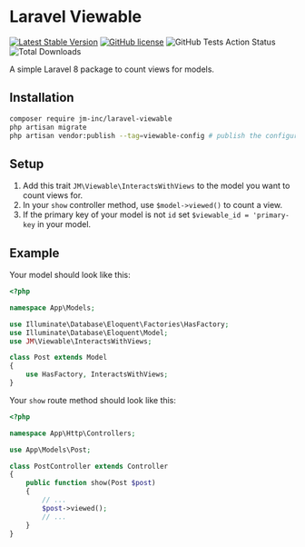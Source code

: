 # Laravel Viewable

[![Latest Stable Version](http://poser.pugx.org/jm-inc/laravel-viewable/v)](https://packagist.org/packages/jm-inc/laravel-viewable)
[![GitHub license](https://img.shields.io/github/license/JM-Inc/laravel-viewable)](https://github.com/JM-Inc/laravel-viewable/blob/main/LICENSE.md)
![GitHub Tests Action Status](https://img.shields.io/github/workflow/status/jm-inc/laravel-viewable/run-tests?label=tests)
![Total Downloads](https://img.shields.io/packagist/dt/jm-inc/laravel-viewable)

A simple Laravel 8 package to count views for models.

## Installation
```bash
composer require jm-inc/laravel-viewable
php artisan migrate
php artisan vendor:publish --tag=viewable-config # publish the configuration (optional)
```

## Setup
1. Add this trait `JM\Viewable\InteractsWithViews` to the model you want to count views for.
2. In your `show` controller method, use `$model->viewed()` to count a view.
3. If the primary key of your model is not `id` set `$viewable_id = 'primary-key` in your model. 

## Example
Your model should look like this:
```php
<?php

namespace App\Models;

use Illuminate\Database\Eloquent\Factories\HasFactory;
use Illuminate\Database\Eloquent\Model;
use JM\Viewable\InteractsWithViews;

class Post extends Model
{
    use HasFactory, InteractsWithViews;
}
```
Your `show` route method should look like this:
```php
<?php

namespace App\Http\Controllers;

use App\Models\Post;

class PostController extends Controller
{
    public function show(Post $post)
    {
        // ...
        $post->viewed();
        // ...
    }
}
```